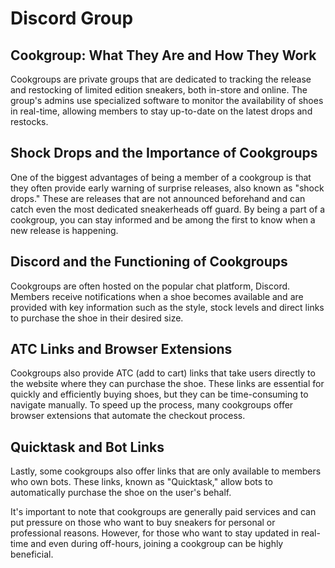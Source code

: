 # Discord Group
## Cookgroup: What They Are and How They Work

Cookgroups are private groups that are dedicated to tracking the release and restocking of limited edition sneakers, both in-store and online. The group's admins use specialized software to monitor the availability of shoes in real-time, allowing members to stay up-to-date on the latest drops and restocks.

## Shock Drops and the Importance of Cookgroups

One of the biggest advantages of being a member of a cookgroup is that they often provide early warning of surprise releases, also known as "shock drops." These are releases that are not announced beforehand and can catch even the most dedicated sneakerheads off guard. By being a part of a cookgroup, you can stay informed and be among the first to know when a new release is happening.

## Discord and the Functioning of Cookgroups

Cookgroups are often hosted on the popular chat platform, Discord. Members receive notifications when a shoe becomes available and are provided with key information such as the style, stock levels and direct links to purchase the shoe in their desired size.

## ATC Links and Browser Extensions

Cookgroups also provide ATC (add to cart) links that take users directly to the website where they can purchase the shoe. These links are essential for quickly and efficiently buying shoes, but they can be time-consuming to navigate manually. To speed up the process, many cookgroups offer browser extensions that automate the checkout process.

## Quicktask and Bot Links
Lastly, some cookgroups also offer links that are only available to members who own bots. These links, known as "Quicktask," allow bots to automatically purchase the shoe on the user's behalf.

It's important to note that cookgroups are generally paid services and can put pressure on those who want to buy sneakers for personal or professional reasons. However, for those who want to stay updated in real-time and even during off-hours, joining a cookgroup can be highly beneficial.